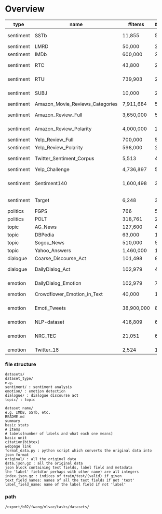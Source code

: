 
# Overview

type|name|#items|#labels|unit|summary
---|---|---|---|---|---
sentiment|SSTb|11,855|5|sentence|Rotten Tomatoes movie reviews
sentiment|LMRD|50,000|2|document|IMDB movie reviews
sentiment|IMDb|600,000|2|paragraph|IMDb movie reviews
sentiment|RTC|43,800|2|sentence|Rotten Tomatoes critic movie reviews
sentiment|RTU|739,903|2|paragraph|Rotten Tomatoes user movie reviews
sentiment|SUBJ|10,000|2|sentence|Rotten Tomatoes and IMDB movie reviews
sentiment|Amazon_Movie_Reviews_Categories|7,911,684|5|document|Amazon movie reviews
sentiment|Amazon_Review_Full|3,650,000|5|document|Amazon product reviews
sentiment|Amazon_Review_Polarity|4,000,000|2|document|Amazon product review
sentiment|Yelp_Review_Full|700,000|5|paragraph|Yelp reviews
sentiment|Yelp_Review_Polarity|598,000|2|paragraph|Yelp reviews
sentiment|Twitter_Sentiment_Corpus|5,513|4|paragraph|Sentiment tweets on 4 topics
sentiment|Yelp_Challenge|4,736,897|5|paragraph|Yelp review
sentiment|Sentiment140|1,600,498|3|paragraph|Sentiment tweets on different brands/products/topics
sentiment|Target|6,248|3|sentence|Sentiment tweets towards some entity
politics|FGPS|766|5|sentence|Political propositions
politics|POLT|318,761|2|paragraph|Political tweets
topic|AG_News|127,600|4|document|AG's news
topic|DBPedia|63,000|14|paragraph|DBPedia
topic|Sogou_News|510,000|5|document|Sogou News(Chinese)
topic|Yahoo_Answers|1,460,000|10|document|Yahoo! Answers
dialogue|Coarse_Discourse_Act|101,498|9|paragraph|Reddit threads
dialogue|DailyDialog_Act|102,979|4|paragraph|English learning materials
emotion|DailyDialog_Emotion|102,979|7|paragraph|English learning materials
emotion|Crowdflower_Emotion_in_Text|40,000|13|paragraph|Emotional tweets
emotion|Emoti_Tweets|38,900,000|8|paragraph|Tweets with emotional hashtags, emoticons and emoji
emotion|NLP-dataset|416,809|6|paragraph|Unknown source
emotion|NRC_TEC|21,051|6|paragraph|Tweets self-labeled with hashtag annotations
emotion|Twitter_18|2,524|18|sentence|Emotional tweets



### file structure
```
datasets/
dataset_type/
e.g.
sentiment/ : sentiment analysis
emotion/ : emotion detection
dialogue/ : dialogue discourse act
topic/ : topic

dataset_name/
e.g. IMDB, SSTb, etc.
README.md
summary
basic stats
# items
# labels(number of labels and what each one means)
basic unit
citation(bibtex)
webpage link
format_data.py : python script which converts the original data into json format
original/ : all the original data
data.json.gz : all the original data
json block containing text fields, label field and metadata
the 'label' field(or perhaps with other name) are all integers
index.json.gz : indices of train/test/(valid) if given
text_field_names: names of all the text fields if not 'text'
label_field_name: name of the label field if not 'label'
```
### path
`/export/b02/fwang/mlvae/tasks/datasets/`